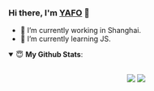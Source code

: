 ### Hi there, I'm [YAFO](GITHUB.COM/YAFO) 👋


- 🔭 I’m currently working in Shanghai.
- 🌱 I’m currently learning JS.

<details open>
 <summary> 😇 <b>My Github Stats</b>: </summary>
<br>
<p align = "center">
  <img src = "https://github-readme-stats.vercel.app/api?username=yafo&show_icons=true&theme=calm&line_height=33&hide_border=true&count_private=true">
  <img src = "https://github-readme-stats.vercel.app/api/top-langs/?username=yafo&theme=calm&hide_border=true">
</p>
</details>



